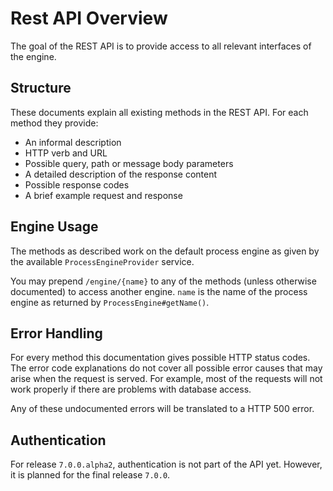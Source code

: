 Rest API Overview
==================

The goal of the REST API is to provide access to all relevant interfaces of the engine.


Structure
--------------

These documents explain all existing methods in the REST API. For each method they provide:

* An informal description
* HTTP verb and URL
* Possible query, path or message body parameters
* A detailed description of the response content
* Possible response codes
* A brief example request and response


Engine Usage
--------------

The methods as described work on the default process engine as given by the available `ProcessEngineProvider` service.

You may prepend `/engine/{name}` to any of the methods (unless otherwise documented) to access another engine. 
`name` is the name of the process engine as returned by `ProcessEngine#getName()`.


Error Handling
--------------

For every method this documentation gives possible HTTP status codes. The error code explanations do not cover all
possible error causes that may arise when the request is served. For example, most of the requests will not work properly if
there are problems with database access. <br/>

Any of these undocumented errors will be translated to a HTTP 500 error.


Authentication
--------------

For release `7.0.0.alpha2`, authentication is not part of the API yet. However, it is planned for the final release `7.0.0`.

